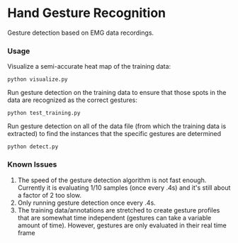 # Hand Gesture Recognition
Gesture detection based on EMG data recordings.

### Usage
Visualize a semi-accurate heat map of the training data:
```
python visualize.py
```

Run gesture detection on the training data to ensure that those spots in the data are recognized as the correct gestures:
```
python test_training.py
```

Run gesture detection on all of the data file (from which the training data is extracted) to find the instances that the specific gestures are determined
```
python detect.py
```

### Known Issues
1. The speed of the gesture detection algorithm is not fast enough. Currently it is evaluating 1/10 samples (once every .4s) and it's still about a factor of 2 too slow.
2. Only running gesture detection once every .4s.
3. The training data/annotations are stretched to create gesture profiles that are somewhat time independent (gestures can take a variable amount of time). However, gestures are only evaluated in their real time frame

